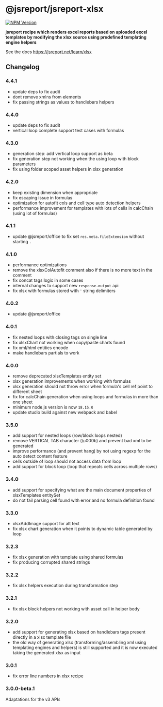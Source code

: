 # @jsreport/jsreport-xlsx
[![NPM Version](http://img.shields.io/npm/v/@jsreport/jsreport-xlsx.svg?style=flat-square)](https://npmjs.com/package/@jsreport/jsreport-xlsx)

**jsreport recipe which renders excel reports based on uploaded excel templates by modifying the xlsx source using predefined templating engine helpers**

See the docs https://jsreport.net/learn/xlsx

## Changelog

### 4.4.1

- update deps to fix audit
- dont remove xmlns from elements
- fix passing strings as values to handlebars helpers

### 4.4.0

- update deps to fix audit
- vertical loop complete support test cases with formulas

### 4.3.0

- generation step: add vertical loop support as beta
- fix generation step not working when the using loop with block parameters
- fix using folder scoped asset helpers in xlsx generation

### 4.2.0

- keep existing dimension when appropriate
- fix escaping issue in formulas
- optimization for autofit cols and cell type auto detection helpers
- performance improvement for templates with lots of cells in calcChain (using lot of formulas)

### 4.1.1

- update @jsreport/office to fix set `res.meta.fileExtension` without starting `.`

### 4.1.0

- performance optimizations
- remove the xlsxColAutofit comment also if there is no more text in the comment
- fix concat tags logic in some cases
- internal changes to support new `response.output` api
- fix xlsx with formulas stored with `'` string delimiters

### 4.0.2

- update @jsreport/office

### 4.0.1

- fix nested loops with closing tags on single line
- fix xlsxChart not working when copy/paste charts found
- fix xml/html entities encode
- make handlebars partials to work

### 4.0.0

- remove deprecated xlsxTemplates entity set
- xlsx generation improvements when working with formulas
- xlsx generation should not throw error when formula's cell ref point to different sheet
- fix for calcChain generation when using loops and formulas in more than one sheet
- minimum node.js version is now `18.15.0`
- update studio build against new webpack and babel

### 3.5.0

- add support for nested loops (row/block loops nested)
- remove VERTICAL TAB character (\u000b) and prevent bad xml to be generated
- improve performance (and prevent hang) by not using regexp for the auto detect content feature
- cells outside of loop should not access data from loop
- add support for block loop (loop that repeats cells across multiple rows)

### 3.4.0

- add support for specifying what are the main document properties of xlsxTemplates entitySet
- do not fail parsing cell found with error and no formula definition found

### 3.3.0

- xlsxAddImage support for alt text
- fix xlsx chart generation when it points to dynamic table generated by loop

### 3.2.3

- fix xlsx generation with template using shared formulas
- fix producing corrupted shared strings

### 3.2.2

- fix xlsx helpers execution during transformation step

### 3.2.1

- fix xlsx block helpers not working with asset call in helper body

### 3.2.0

- add support for generating xlsx based on handlebars tags present directly in a xlsx template file
- the old way of generating xlsx (transforming/assembling xml using templating engines and helpers) is still supported and it is now executed taking the generated xlsx as input

### 3.0.1

- fix error line numbers in xlsx recipe

### 3.0.0-beta.1

Adaptations for the v3 APIs
